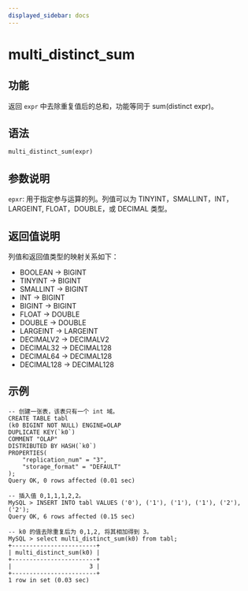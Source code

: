 ```yaml
---
displayed_sidebar: docs
---
```


# multi_distinct_sum

## 功能

返回 `expr` 中去除重复值后的总和，功能等同于 sum(distinct expr)。

## 语法

```Haskell
multi_distinct_sum(expr)
```

## 参数说明

`epxr`: 用于指定参与运算的列。列值可以为 TINYINT，SMALLINT，INT，LARGEINT, FLOAT，DOUBLE，或 DECIMAL 类型。

## 返回值说明

列值和返回值类型的映射关系如下：

- BOOLEAN -> BIGINT
- TINYINT -> BIGINT
- SMALLINT -> BIGINT
- INT -> BIGINT
- BIGINT -> BIGINT
- FLOAT -> DOUBLE
- DOUBLE -> DOUBLE
- LARGEINT -> LARGEINT
- DECIMALV2 -> DECIMALV2
- DECIMAL32 -> DECIMAL128
- DECIMAL64 -> DECIMAL128
- DECIMAL128 -> DECIMAL128

## 示例

```plain text
-- 创建一张表，该表只有一个 int 域。
CREATE TABLE tabl
(k0 BIGINT NOT NULL) ENGINE=OLAP
DUPLICATE KEY(`k0`)
COMMENT "OLAP"
DISTRIBUTED BY HASH(`k0`)
PROPERTIES(
    "replication_num" = "3",
    "storage_format" = "DEFAULT"
);
Query OK, 0 rows affected (0.01 sec)

-- 插入值 0,1,1,1,2,2。
MySQL > INSERT INTO tabl VALUES ('0'), ('1'), ('1'), ('1'), ('2'), ('2');
Query OK, 6 rows affected (0.15 sec)

-- k0 的值去除重复后为 0,1,2, 将其相加得到 3。
MySQL > select multi_distinct_sum(k0) from tabl;
+------------------------+
| multi_distinct_sum(k0) |
+------------------------+
|                      3 |
+------------------------+
1 row in set (0.03 sec)
```
